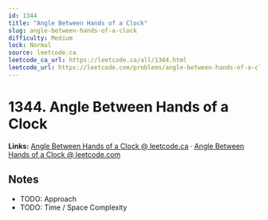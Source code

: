 ```yaml
--- 
id: 1344
title: "Angle Between Hands of a Clock"
slug: angle-between-hands-of-a-clock
difficulty: Medium
lock: Normal
source: leetcode.ca
leetcode_ca_url: https://leetcode.ca/all/1344.html
leetcode_url: https://leetcode.com/problems/angle-between-hands-of-a-clock/
---
```


# 1344. Angle Between Hands of a Clock

**Links:** [Angle Between Hands of a Clock @ leetcode.ca](https://leetcode.ca/all/1344.html) · [Angle Between Hands of a Clock @ leetcode.com](https://leetcode.com/problems/angle-between-hands-of-a-clock/)

## Notes
- TODO: Approach
- TODO: Time / Space Complexity
